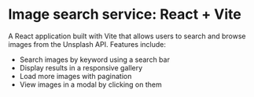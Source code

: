 # Image search service: React + Vite

A React application built with Vite that allows users to search and browse images from the Unsplash API.
Features include:

- Search images by keyword using a search bar
- Display results in a responsive gallery
- Load more images with pagination
- View images in a modal by clicking on them
